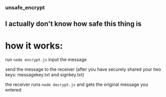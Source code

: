 ### unsafe_encrypt

## I actually don't know how safe this thing is

# how it works:

run `node encrypt.js`
input the message

send the message to the receiver (after you have securely shared your two keys: messagekey.txt and signkey.txt)

the receiver runs `node decrypt.js` and gets the original message you entered